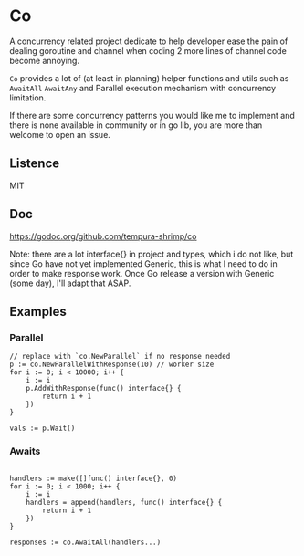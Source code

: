 # Co

A concurrency related project dedicate to help developer ease the pain of dealing goroutine and 
channel when coding 2 more lines of channel code become annoying.

`Co` provides a lot of (at least in planning) helper functions and utils such as `AwaitAll` `AwaitAny` and 
Parallel execution mechanism with concurrency limitation.

If there are some concurrency patterns you would like me to implement and there is none available in
community or in go lib, you are more than welcome to open an issue.

## Listence

MIT

## Doc

https://godoc.org/github.com/tempura-shrimp/co

Note: there are a lot interface{} in project and types, which i do not like, but since Go have not yet
implemented Generic, this is what I need to do in order to make response work. Once Go release a version
with Generic (some day), I'll adapt that ASAP.

## Examples

### Parallel

```golang
// replace with `co.NewParallel` if no response needed
p := co.NewParallelWithResponse(10) // worker size
for i := 0; i < 10000; i++ {
    i := i
    p.AddWithResponse(func() interface{} {
        return i + 1
    })
}

vals := p.Wait()
```

### Awaits

```golang

handlers := make([]func() interface{}, 0)
for i := 0; i < 1000; i++ {
    i := i
    handlers = append(handlers, func() interface{} {
        return i + 1
    })
}

responses := co.AwaitAll(handlers...)
```